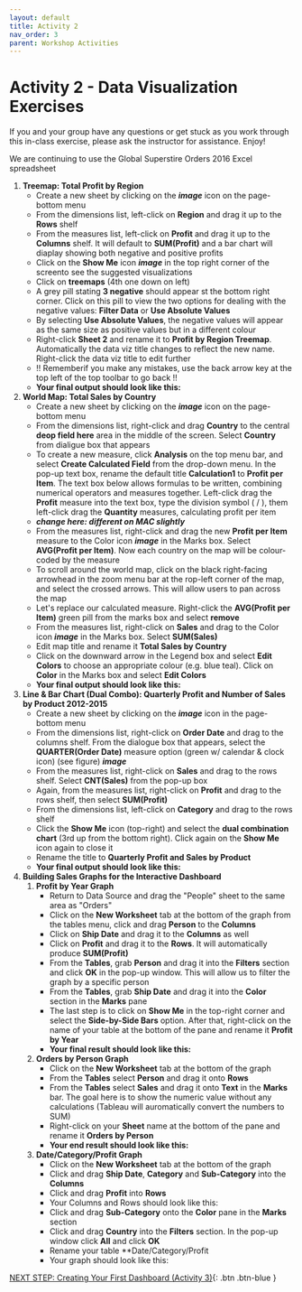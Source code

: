 ```yaml
---
layout: default
title: Activity 2
nav_order: 3
parent: Workshop Activities
---
```


# Activity 2 - Data Visualization Exercises

If you and your group have any questions or get stuck as you work through this in-class exercise, please ask the instructor for assistance. Enjoy!

We are continuing to use the Global Superstire Orders 2016 Excel spreadsheet

1.  **Treemap: Total Profit by Region**
    - Create a new sheet by clicking on the ***image*** icon on the page-bottom menu
    - From the dimensions list, left-click on **Region** and drag it up to the **Rows** shelf
    - From the measures list, left-click on **Profit** and drag it up to the **Columns** shelf. It will default to **SUM(Profit)** and a bar chart will diaplay showing both negative and positive profits
    - Click on the **Show Me** icon ***image*** in the top right corner of the screento see the suggested visualizations
    - Click on **treemaps** (4th one down on left)
    - A grey pill stating **3 negative** should appear st the bottom right corner. Click on this pill to view the two options for dealing with the negative values: **Filter Data** or **Use Absolute Values**
    - By selecting **Use Absolute Values**, the negative values will appear as the same size as positive values but in a different colour
    - Right-click **Sheet 2** and rename it to **Profit by Region Treemap**. Automatically the data viz title changes to reflect the new name. Right-click the data viz title to edit further
    - !! Rememberif you make any mistakes, use the back arrow key at the top left of the top toolbar to go back !!
    - **Your final output should look like this:**
2.  **World Map: Total Sales by Country**
    - Create a new sheet by clicking on the ***image*** icon on the page-bottom menu
    - From the dimensions list, right-click and drag **Country** to the central **deop field here** area in the middle of the screen. Select **Country** from dialigue box that appears
    - To create a new measure, click **Analysis** on the top menu bar, and select **Create Calculated Field** from the drop-down menu. In the pop-up text box, rename the default title **Calculation1** to **Profit per Item**. The text box below allows formulas to be written, combining numerical operators and measures together. Left-click drag the **Profit** measure into the text box, type the division symbol ( / ), them left-click drag the **Quantity** measures, calculating profit per item
    - ***change here: different on MAC slightly***
    - From the measures list, right-click and drag the new **Profit per Item** measure to the Color icon ***image*** in the Marks box. Select **AVG(Profit per Item)**. Now each country on the map will be colour-coded by the measure
    - To scroll around the world map, click on the black right-facing arrowhead in the zoom menu bar at the rop-left corner of the map, and select the crossed arrows. This will allow users to pan across the map
    - Let's replace our calculated measure. Right-click the **AVG(Profit per Item)** green pill from the marks box and select **remove**
    - From the measures list, right-click on **Sales** and drag to the Color icon ***image*** in the Marks box. Select **SUM(Sales)**
    - Edit map title and rename it **Total Sales by Country**
    - Click on the downward arrow in the Legend box and select **Edit Colors** to choose an appropriate colour (e.g. blue teal). Click on **Color** in the Marks box and select **Edit Colors**
    - **Your final output should look like this:**
3.  **Line & Bar Chart (Dual Combo): Quarterly Profit and Number of Sales by Product 2012-2015**
    - Create a new sheet by clicking on the ***image*** icon in the page-bottom menu
    - From the dimensions list, right-click on **Order Date** and drag to the columns shelf. From the dialogue box that appears, select the **QUARTER(Order Date)** measure option (green w/ calendar & clock icon) (see figure) ***image***
    - From the measures list, right-click on **Sales** and drag to the rows shelf. Select **CNT(Sales)** from the pop-up box
    - Again, from the measures list, right-click on **Profit** and drag to the rows shelf, then select **SUM(Profit)**
    - From the dimensions list, left-click on **Category** and drag to the rows shelf
    - Click the **Show Me** icon (top-right) and select the **dual combination chart** (3rd up from the bottom right). Click again on the **Show Me** icon again to close it
    - Rename the title to **Quarterly Profit and Sales by Product**
    - **Your final output should look like this:**
4.  **Building Sales Graphs for the Interactive Dashboard**<br>
    1.  **Profit by Year Graph**
        -   Return to Data Source and drag the "People" sheet to the same area as "Orders"
        -   Click on the **New Worksheet** tab at the bottom of the graph from the tables menu, click and drag **Person** to the **Columns**
        -   Click on **Ship Date** and drag it to the **Columns** as well
        -   Click on **Profit** and drag it to the **Rows**. It will automatically produce **SUM(Profit)**
        -   From the **Tables**, grab **Person** and drag it into the **Filters** section and click **OK** in the pop-up window. This will allow us to filter the graph by a specific person
        -   From the **Tables**, grab **Ship Date** and drag it into the **Color** section in the **Marks** pane
        -   The last step is to click on **Show Me** in the top-right corner and select the **Side-by-Side Bars** option. After that, right-click on the name of your table at the bottom of the pane and rename it **Profit by Year**
        -   **Your final result should look like this:**
    2.  **Orders by Person Graph**
        -   Click on the **New Worksheet** tab at the bottom of the graph
        -   From the **Tables** select **Person** and drag it onto **Rows**
        -   From the **Tables** select **Sales** and drag it onto **Text** in the **Marks** bar. The goal here is to show the numeric value without any calculations (Tableau will auromatically convert the numbers to SUM)
        -   Right-click on your **Sheet** name at the bottom of the pane and rename it **Orders by Person**
        -   **Your end result should look like this:**
    3.  **Date/Category/Profit Graph**
        -   Click on the **New Worksheet** tab at the bottom of the graph
        -   Click and drag **Ship Date**, **Category** and **Sub-Category** into the **Columns**
        -   Click and drag **Profit** into **Rows**
        -   Your Columns and Rows should look like this:
        -   Click and drag **Sub-Category** onto the **Color** pane in the **Marks** section
        -   Click and drag **Country** into the **Filters** section. In the pop-up window click **All** and click **OK**
        -   Rename your table **Date/Category/Profit
        -   Your graph should look like this:

[NEXT STEP: Creating Your First Dashboard (Activity 3)](activity-3.html){: .btn .btn-blue }
